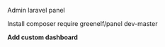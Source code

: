 Admin laravel panel

Install composer require greenelf/panel dev-master

<b>Add custom dashboard<b>
